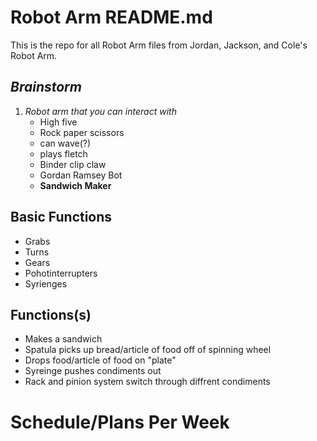 # Robot Arm README.md

This is the repo for all Robot Arm files from Jordan, Jackson, and Cole's Robot Arm.

## _Brainstorm_
1. *Robot arm that you can interact with*
   * High five
   * Rock paper scissors 
   * can wave(?)
   * plays fletch 
   * Binder clip claw 
   * Gordan Ramsey Bot 
   * **Sandwich Maker** 
  
## Basic Functions
  * Grabs 
  * Turns 
  * Gears 
  * Pohotinterrupters 
  * Syrienges 
 
 ## Functions(s) 
  * Makes a sandwich
  * Spatula picks up bread/article of food off of spinning wheel 
  * Drops food/article of food on "plate"
  * Syreinge pushes condiments out 
  * Rack and pinion system switch through diffrent condiments 
  
# Schedule/Plans Per Week 

